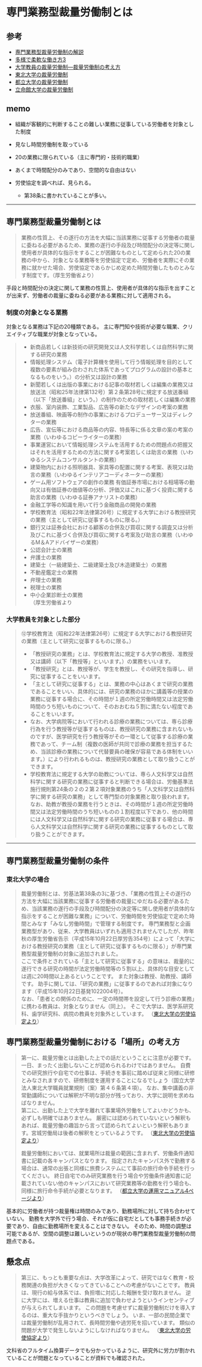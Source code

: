 # 専門業務型裁量労働制とは

## 参考

- [専門業務型裁量労働制の解説](https://www.mhlw.go.jp/content/001236401.pdf)
- [多様で柔軟な働き方3](https://www.check-roudou.mhlw.go.jp/study/roudousya_tayou_senmon.html)
- [大学教員の裁量労働制―裁量労働制の考え方](https://www.tis.amano.co.jp/hr_news/3032/)
- [東北大学の裁量労働制](https://tohokudai-kumiai.org/docs04/modelkyotei.pdf)
- [都立大学の裁量労働制](https://bunnkei-kanribu.jim.tmu.ac.jp/shomu/discretionarylabor/)
- [立命館大学の裁量労働制](https://www.ritsumei.ac.jp/research/member/file/002/027/027-p02.pdf)

## memo

- 組織が客観的に判断することの難しい業務に従事している労働者を対象とした制度
- 見なし時間労働制を取っている
- 20の業務に限られている（主に専門的・技術的職業）
- あくまで時間配分のみであり、空間的な自由はない

- 労使協定を調べれば、見られる。
  - 第38条に書かれていることが多い。

---

## 専門業務型裁量労働制とは

> 業務の性質上、その遂行の方法を大幅に当該業務に従事する労働者の裁量に委ねる必要があるため、業務の遂行の手段及び時間配分の決定等に関し使用者が具体的な指示をすることが困難なものとして定められた20の業務の中から、対象となる業務等を労使協定で定め、労働者を実際にその業務に就かせた場合、労使協定であらかじめ定めた時間労働したものとみなす制度です。（厚生労働省より）

手段と時間配分の決定に関して業務の性質上、使用者が具体的な指示を出すことが出来ず、労働者の裁量に委ねる必要がある業務に対して適用される。

### 制度の対象となる業務

対象となる業務は下記の20種類である。
主に専門知や技術が必要な職業、クリエイティブな職業が対象となっている。

> - 新商品若しくは新技術の研究開発又は人文科学若しくは自然科学に関する研究の業務
> - 情報処理システム（電子計算機を使用して行う情報処理を目的として複数の要素が組み合わされた体系であってプログラムの設計の基本となるものをいう。）の分析又は設計の業務
> - 新聞若しくは出版の事業における記事の取材若しくは編集の業務又は放送法（昭和25年法律第132号）第２条第28号に規定する放送番組（以下「放送番組」という。）の制作のための取材若しくは編集の業務
> - 衣服、室内装飾、工業製品、広告等の新たなデザインの考案の業務
> - 放送番組、映画等の制作の事業におけるプロデューサー又はディレクターの業務
> - 広告、宣伝等における商品等の内容、特長等に係る文章の案の考案の業務（いわゆるコピーライターの業務）
> - 事業運営において情報処理システムを活用するための問題点の把握又はそれを活用するための方法に関する考案若しくは助言の業務（いわゆるシステムコンサルタントの業務）
> - 建築物内における照明器具、家具等の配置に関する考案、表現又は助言の業務（いわゆるインテリアコーディネーターの業務）
> - ゲーム用ソフトウェアの創作の業務
> 有価証券市場における相場等の動向又は有価証券の価値等の分析、評価又はこれに基づく投資に関する助言の業務（いわゆる証券アナリストの業務）
> - 金融工学等の知識を用いて行う金融商品の開発の業務
> - 学校教育法（昭和22年法律第26号）に規定する大学における教授研究の業務（主として研究に従事するものに限る。）
> - 銀行又は証券会社における顧客の合併及び買収に関する調査又は分析及びこれに基づく合併及び買収に関する考案及び助言の業務（いわゆるM＆Aアドバイザーの業務）
> - 公認会計士の業務
> - 弁護士の業務
> - 建築士（一級建築士、二級建築士及び木造建築士）の業務
> - 不動産鑑定士の業務
> - 弁理士の業務
> - 税理士の業務
> - 中小企業診断士の業務  
> （厚生労働省より

### 大学教員を対象とした部分

> ⑫学校教育法（昭和22年法律第26号）に規定する大学における教授研究の業務（主として研究に従事するものに限る。）
>
> - 「教授研究の業務」とは、学校教育法に規定する大学の教授、准教授又は講師（以下「教授等」といいます。）の業務をいいます。
> - 「教授研究」とは、教授等が、学生を教授し、その研究を指導し、研究に従事することをいいます。
> - 「主として研究に従事する」とは、業務の中心はあくまで研究の業務であることをいい、具体的には、研究の業務のほかに講義等の授業の業務に従事する場合に、その時間が１週の所定労働時間又は法定労働時間のうち短いものについて、そのおおむね５割に満たない程度であることをいいます。
> - なお、大学病院等において行われる診療の業務については、専ら診療行為を行う教授等が従事するものは、教授研究の業務に含まれないものですが、医学研究を行う教授等がその一環として従事する診療の業務であって、チーム制（複数の医師が共同で診療の業務を担当するため、当該診療の業務について代替要員の確保が容易である体制をいいます。）により行われるものは、教授研究の業務として取り扱うことができます。
> - 学校教育法に規定する大学の助教については、専ら人文科学又は自然科学に関する研究の業務に従事すると判断できる場合は、労働基準法施行規則第24条の２の２第２項対象業務のうち「人文科学又は自然科学に関する研究の業務」として専門型の対象業務と取り扱われます。なお、助教が教授の業務を行うときは、その時間が１週の所定労働時間又は法定労働時間のうち短いものの１割程度以下であり、他の時間には人文科学又は自然科学に関する研究の業務に従事する場合は、専ら人文科学又は自然科学に関する研究の業務に従事するものとして取り扱うことができます。

---

## 専門業務型裁量労働制の条件

### 東北大学の場合

> 裁量労働制とは、労基法第38条の3に基づき、「業務の性質上その遂行の方法を大幅に当該業務に従事する労働者の裁量にゆだねる必要があるため、当該業務の遂行の手段及び時間配分の決定等に関し使用者が具体的な指示をすることが困難な業務」について、労働時間を労使協定で定めた時間とみなす「みなし労働時間」で管理する制度です。
> 専門業務型と企画業務型があり、従来、大学教員はいずれも適用されませんでしたが、昨年秋の厚生労働省告示（平成15年10月22日厚労告354号）によって「大学における教授研究の業務（主として研究に従事するものに限る）」が専門業務型裁量労働制の対象に追加されました。  
> ここで条件とされている「主として研究に従事する」の意味は、裁量的に遂行できる研究の時間が法定労働時間等の５割以上、具体的な目安としては週に20時間以上あるということです。
> また対象は教授、助教授、講師です。
> 助手に関しては、「研究の業務」に従事するのであれば対象になります（平成15年10月22日基発1022004号）。  
> なお、「患者との関係のために、一定の時間帯を設定して行う診療の業務」に携わる教員は、対象となりません（同上）。
> そこで大学は、医学系研究科、歯学研究科、病院の教員を対象外としています。
（[東北大学の労使協定より](https://tohokudai-kumiai.org/docs04/modelkyotei.pdf)）

## 専門業務型裁量労働制における「場所」の考え方

> 第一に、裁量労働とは出勤した上での話だということに注意が必要です。
> 一日、まったく出勤しないことが認められるわけではありません。
> 自費での研究旅行や自宅での仕事は、手続きを事前に踏めば従来と同様に研修とみなされますので、研修制度を運用することになるでしょう（国立大学法人東北大学職員就業規則（案）第４６条第４項）。
> なお、集中講義の非常勤講師については解釈が不明な部分が残っており、大学に説明を求めねばなりません。  
> 第二に、出勤した上で大学を離れて事業場外労働をしてよいかどうかも、必ずしも明確ではありません。
> 厳密には認められていないという解釈もあれば、裁量労働の趣旨から言って認められてよいという解釈もあります。宮城労働局は後者の解釈をとっているようです。
> （[東北大学の労使協定より](https://tohokudai-kumiai.org/docs04/modelkyotei.pdf)）
>
> 裁量労働制においては、就業場所は裁量の範囲に含まれず、労働条件通知書に記載の各キャンパスとなります。
> 指定されたキャンパス外で勤務する場合は、通常の出張と同様に旅費システムにて事前の旅行命令手続を行ってください。
> 終日自宅でのみ研究業務を行う場合や労働条件通知書に記載されていない他のキャンパスにおいて研究業務等の勤務を行う場合も、同様に旅行命令手続が必要となります。
> （[都立大学の運用マニュアル4ページより](https://bunnkei-kanribu.jim.tmu.ac.jp/site/wp-content/uploads/2025/06/03_%E8%A3%81%E9%87%8F%E5%8A%B4%E5%83%8D%E5%88%B6%E3%81%AE%E9%81%8B%E7%94%A8%E3%83%9E%E3%83%8B%E3%83%A5%E3%82%A2%E3%83%AB%EF%BC%88%E4%BB%A4%E5%92%8C%EF%BC%97%E5%B9%B4%EF%BC%94%E6%9C%88%E6%94%B9%E8%A8%82%E7%89%88%EF%BC%89.pdf)）

基本的に労働者が持つ裁量権は時間のみであり、勤務場所に対して持ち合わせていない。
勤務を大学外で行う場合、それが仮に自宅だとしても事務手続きが必要であり、自由に勤務場所を変えることはできない。
そのため、時間の調整は可能であるが、空間の調整は難しいというのが現状の専門業務型裁量労働制の問題点である。

## 懸念点

> 第三に、もっとも重要な点は、大学改革によって、研究ではなく教育・校務関連の負担が大きくなってきていることへの考慮がないことです。
> 教員は、現行の給与体系では、負担増に対応した報酬を受け取れません。
> 逆に大学には、増える仕事は教員に追加で負わせようというインセンティブが与えられてしまいます。
> この問題を考慮せずに裁量労働制だけを導入するのは、重大な手抜かりというべきでしょう。
> いま、一部の民間企業では裁量労働制が乱用されて、長時間労働や過労死を招いています。
> 類似の問題が大学で発生しないようにしなければなりません。
> （[東北大学の労使協定より](https://tohokudai-kumiai.org/docs04/modelkyotei.pdf)）

文科省のフルタイム換算データでも分かっているように、研究外に労力が割かれていることが問題となっていることが資料でも確認された。
